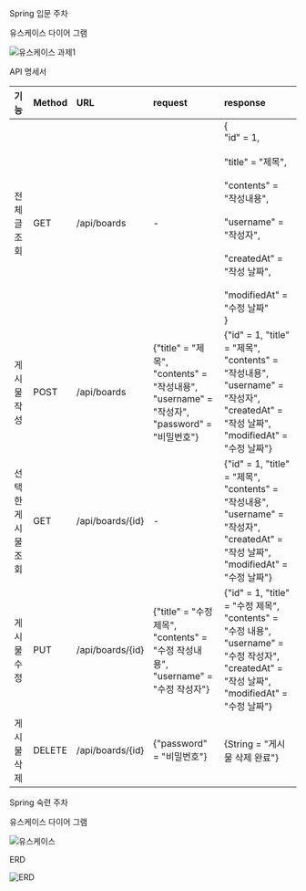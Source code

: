 Spring 입문 주차

유스케이스 다이어 그램

![유스케이스 과제1](https://user-images.githubusercontent.com/121671967/218910687-4e78dba7-8806-4f50-b700-86057e917ec7.png)

API 명세서

|기능|Method|URL|request|response|
|:---|:---|:---|:---|:---|
|전체 글 조회|GET|/api/boards|-|{<br>"id" = 1,<br> <br>"title" = "제목",<br> <br>"contents" = "작성내용",<br> <br>"username" = "작성자",<br> <br>"createdAt" = "작성 날짜",<br> <br>"modifiedAt" = "수정 날짜"<br>}|
|게시물 작성|POST|/api/boards|{"title" = "제목", "contents" = "작성내용", "username" = "작성자", "password" = "비밀번호"}|{"id" = 1, "title" = "제목", "contents" = "작성내용", "username" = "작성자", "createdAt" = "작성 날짜", "modifiedAt" = "수정 날짜"}|
|선택한 게시물 조회|GET|/api/boards/{id}|-|{"id" = 1, "title" = "제목", "contents" = "작성내용", "username" = "작성자", "createdAt" = "작성 날짜", "modifiedAt" = "수정 날짜"}|
|게시물 수정|PUT|/api/boards/{id}|{"title" = "수정 제목", "contents" = "수정 작성내용", "username" = "수정 작성자"}|{"id" = 1, "title" = "수정 제목", "contents" = "수정 내용", "username" = "수정 작성자", "createdAt" = "작성 날짜", "modifiedAt" = "수정 날짜"}|
|게시물 삭제|DELETE|/api/boards/{id}|{"password" = "비밀번호"}|{String = "게시물 삭제 완료"}|


Spring 숙련 주차

유스케이스 다이어 그램

![유스케이스](https://user-images.githubusercontent.com/121671967/218906591-34697b9b-1ea5-49b0-9835-75eab88874a4.png)


ERD

![ERD](https://user-images.githubusercontent.com/121671967/218906603-ddd543f6-b944-4e1c-8f6f-ecf091bcedd6.png)

